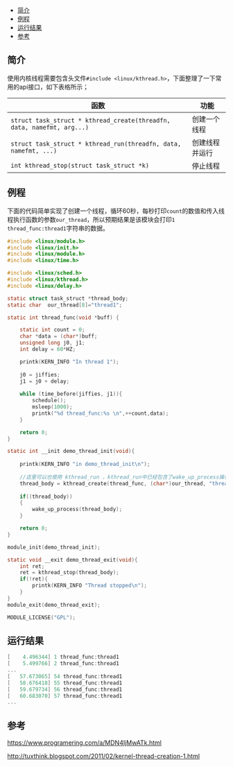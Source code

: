 ﻿---
layout: post
tags: [Linux驱动]
comments: true
---

<!-- TOC -->
- [简介](#简介)
- [例程](#例程)
- [运行结果](#运行结果)
- [参考](#参考)
<!-- /TOC -->

## 简介

使用内核线程需要包含头文件`#include <linux/kthread.h>`，下面整理了一下常用的api接口，如下表格所示；

| 函数                                                         | 功能           |
| ------------------------------------------------------------ | -------------- |
| `struct task_struct * kthread_create(threadfn, data, namefmt, arg...) ` | 创建一个线程   |
| `struct task_struct * kthread_run(threadfn, data, namefmt, ...)` | 创建线程并运行 |
| `int kthread_stop(struct task_struct *k)`                    | 停止线程       |



## 例程

下面的代码简单实现了创建一个线程，循环60秒，每秒打印`count`的数值和传入线程执行函数的参数`our_thread`，所以预期结果是该模块会打印`1 thread_func:thread1`字符串的数据。

```c
#include <linux/module.h>
#include <linux/init.h>
#include <linux/module.h>
#include <linux/time.h>

#include <linux/sched.h>
#include <linux/kthread.h>
#include <linux/delay.h>

static struct task_struct *thread_body;
static char  our_thread[8]="thread1";

static int thread_func(void *buff) {

	static int count = 0;
	char *data = (char*)buff;
	unsigned long j0, j1;
	int delay = 60*HZ;

	printk(KERN_INFO "In thread 1");
	
	j0 = jiffies;
	j1 = j0 + delay;
	
	while (time_before(jiffies, j1)){
		schedule();
		msleep(1000);
		printk("%d thread_func:%s \n",++count,data);
	}

	return 0;
}

static int __init demo_thread_init(void){
    
    printk(KERN_INFO "in demo_thread_init\n");
	
    //这里可以也使用 kthread_run ，kthread_run中已经包含了wake_up_process操作
    thread_body = kthread_create(thread_func, (char*)our_thread, "thread1");
	
    if((thread_body))
    {
        wake_up_process(thread_body);
    }

	return 0;
}

module_init(demo_thread_init);

static void __exit demo_thread_exit(void){
	int ret;
	ret = kthread_stop(thread_body);
	if(!ret){
		printk(KERN_INFO "Thread stopped\n"); 
	}
}
module_exit(demo_thread_exit);

MODULE_LICENSE("GPL");	
```



## 运行结果

```c
[    4.496344] 1 thread_func:thread1
[    5.499766] 2 thread_func:thread1
...
[   57.673065] 54 thread_func:thread1
[   58.676418] 55 thread_func:thread1
[   59.679734] 56 thread_func:thread1
[   60.683070] 57 thread_func:thread1
...
```



## 参考

https://www.programering.com/a/MDN4IjMwATk.html

http://tuxthink.blogspot.com/2011/02/kernel-thread-creation-1.html
